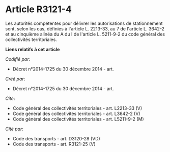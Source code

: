 # Article R3121-4

Les autorités compétentes pour délivrer les autorisations de stationnement sont, selon les cas, définies à l'article L.
2213-33, au 7 de l'article L. 3642-2 et au cinquième alinéa du A du I de l'article L. 5211-9-2 du code général des
collectivités territoriales.

**Liens relatifs à cet article**

_Codifié par_:

  - Décret n°2014-1725 du 30 décembre 2014 - art.

_Créé par_:

  - Décret n°2014-1725 du 30 décembre 2014 - art.

_Cite_:

  - Code général des collectivités territoriales - art. L2213-33 (V)
  - Code général des collectivités territoriales - art. L3642-2 (V)
  - Code général des collectivités territoriales - art. L5211-9-2 (M)

_Cité par_:

  - Code des transports - art. D3120-28 (VD)
  - Code des transports - art. R3121-25 (V)
